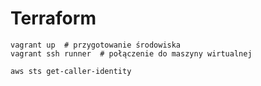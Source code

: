# Terraform

```shell
vagrant up  # przygotowanie środowiska
vagrant ssh runner  # połączenie do maszyny wirtualnej

aws sts get-caller-identity
```
